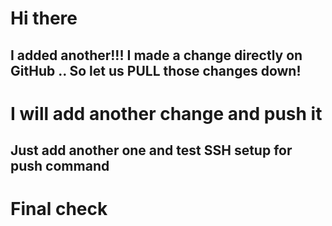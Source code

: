 # Hi there


## I added another!!! I made a change directly on GitHub .. So let us PULL those changes down!

# I will add another change and push it

## Just add another one and test SSH setup for push command
 # Final check
